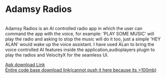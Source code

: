 # Adamsy Radios
 <br />
Adamsy Radios is an AI controlled radio app in which the user can command the app with the voice, for example: 'PLAY SOME MUSIC' will play the radio and asking to stop the music will do it too, just a simple 'HEY ALAN' would wake up the voice assistant.
I have used ALan to bring the voice controlled AI features inside the application,audioplayers plugin to play the radios and VelocityX for the seamless UI.


[Apk download Link](https://drive.google.com/file/d/13ci_A5pkSFd9PUml2KW9kE4dE9JEokRr/view?usp=sharing)
 <br /> 
[Entire code base download link(cannot push it here because its >100mb)](https://drive.google.com/drive/folders/1mJyiSJ9oTNhy8uM0-7X5zWnXTTd1DmBw?usp=sharing)


 
